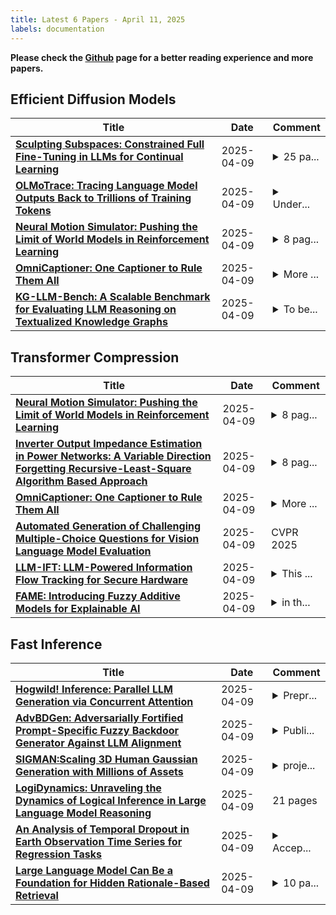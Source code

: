 ```yaml
---
title: Latest 6 Papers - April 11, 2025
labels: documentation
---
```

**Please check the [Github](https://github.com/zezhishao/MTS_Daily_ArXiv) page for a better reading experience and more papers.**

## Efficient Diffusion Models
| **Title** | **Date** | **Comment** |
| --- | --- | --- |
| **[Sculpting Subspaces: Constrained Full Fine-Tuning in LLMs for Continual Learning](http://arxiv.org/abs/2504.07097v1)** | 2025-04-09 | <details><summary>25 pa...</summary><p>25 pages, 13 figures, 6 tables</p></details> |
| **[OLMoTrace: Tracing Language Model Outputs Back to Trillions of Training Tokens](http://arxiv.org/abs/2504.07096v1)** | 2025-04-09 | <details><summary>Under...</summary><p>Under submission at ACL 2025 demo track</p></details> |
| **[Neural Motion Simulator: Pushing the Limit of World Models in Reinforcement Learning](http://arxiv.org/abs/2504.07095v1)** | 2025-04-09 | <details><summary>8 pag...</summary><p>8 pages (main), 2-page appendix, 8 figures, accepted by CVPR 2025</p></details> |
| **[OmniCaptioner: One Captioner to Rule Them All](http://arxiv.org/abs/2504.07089v1)** | 2025-04-09 | <details><summary>More ...</summary><p>More visualizations on Homepage: https://alpha-innovator.github.io/OmniCaptioner-project-page and Official code: https://github.com/Alpha-Innovator/OmniCaptioner</p></details> |
| **[KG-LLM-Bench: A Scalable Benchmark for Evaluating LLM Reasoning on Textualized Knowledge Graphs](http://arxiv.org/abs/2504.07087v1)** | 2025-04-09 | <details><summary>To be...</summary><p>To be presented at NAACL-HLT, KnowledgeNLP Workshop (2025)</p></details> |

## Transformer Compression
| **Title** | **Date** | **Comment** |
| --- | --- | --- |
| **[Neural Motion Simulator: Pushing the Limit of World Models in Reinforcement Learning](http://arxiv.org/abs/2504.07095v1)** | 2025-04-09 | <details><summary>8 pag...</summary><p>8 pages (main), 2-page appendix, 8 figures, accepted by CVPR 2025</p></details> |
| **[Inverter Output Impedance Estimation in Power Networks: A Variable Direction Forgetting Recursive-Least-Square Algorithm Based Approach](http://arxiv.org/abs/2410.14077v2)** | 2025-04-09 | <details><summary>8 pag...</summary><p>8 pages, 6 figures, 2 table, submitted for 2025 Conference on Decision and Control (CDC)</p></details> |
| **[OmniCaptioner: One Captioner to Rule Them All](http://arxiv.org/abs/2504.07089v1)** | 2025-04-09 | <details><summary>More ...</summary><p>More visualizations on Homepage: https://alpha-innovator.github.io/OmniCaptioner-project-page and Official code: https://github.com/Alpha-Innovator/OmniCaptioner</p></details> |
| **[Automated Generation of Challenging Multiple-Choice Questions for Vision Language Model Evaluation](http://arxiv.org/abs/2501.03225v2)** | 2025-04-09 | CVPR 2025 |
| **[LLM-IFT: LLM-Powered Information Flow Tracking for Secure Hardware](http://arxiv.org/abs/2504.07015v1)** | 2025-04-09 | <details><summary>This ...</summary><p>This paper is presented at IEEE VLSI Test Symposium (VTS) 2025</p></details> |
| **[FAME: Introducing Fuzzy Additive Models for Explainable AI](http://arxiv.org/abs/2504.07011v1)** | 2025-04-09 | <details><summary>in th...</summary><p>in the IEEE International Conference on Fuzzy Systems, 2025</p></details> |

## Fast Inference
| **Title** | **Date** | **Comment** |
| --- | --- | --- |
| **[Hogwild! Inference: Parallel LLM Generation via Concurrent Attention](http://arxiv.org/abs/2504.06261v2)** | 2025-04-09 | <details><summary>Prepr...</summary><p>Preprint, work in progress</p></details> |
| **[AdvBDGen: Adversarially Fortified Prompt-Specific Fuzzy Backdoor Generator Against LLM Alignment](http://arxiv.org/abs/2410.11283v2)** | 2025-04-09 | <details><summary>Publi...</summary><p>Published at the Neurips Safe Generative AI Workshop 2024</p></details> |
| **[SIGMAN:Scaling 3D Human Gaussian Generation with Millions of Assets](http://arxiv.org/abs/2504.06982v1)** | 2025-04-09 | <details><summary>proje...</summary><p>project page:https://yyvhang.github.io/SIGMAN_3D/</p></details> |
| **[LogiDynamics: Unraveling the Dynamics of Logical Inference in Large Language Model Reasoning](http://arxiv.org/abs/2502.11176v2)** | 2025-04-09 | 21 pages |
| **[An Analysis of Temporal Dropout in Earth Observation Time Series for Regression Tasks](http://arxiv.org/abs/2504.06915v1)** | 2025-04-09 | <details><summary>Accep...</summary><p>Accepted at Symposium on Intelligent Data Analysis (IDA 2025)</p></details> |
| **[Large Language Model Can Be a Foundation for Hidden Rationale-Based Retrieval](http://arxiv.org/abs/2412.16615v2)** | 2025-04-09 | <details><summary>10 pa...</summary><p>10 pages, 3 figures, ECIR 2025</p></details> |

